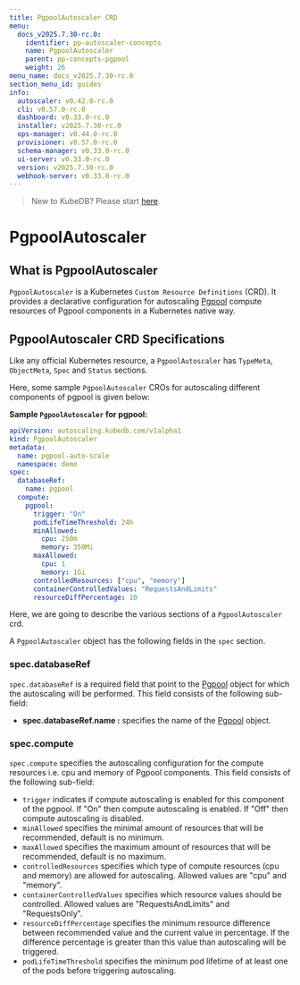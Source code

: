 ```yaml
---
title: PgpoolAutoscaler CRD
menu:
  docs_v2025.7.30-rc.0:
    identifier: pp-autoscaler-concepts
    name: PgpoolAutoscaler
    parent: pp-concepts-pgpool
    weight: 26
menu_name: docs_v2025.7.30-rc.0
section_menu_id: guides
info:
  autoscaler: v0.42.0-rc.0
  cli: v0.57.0-rc.0
  dashboard: v0.33.0-rc.0
  installer: v2025.7.30-rc.0
  ops-manager: v0.44.0-rc.0
  provisioner: v0.57.0-rc.0
  schema-manager: v0.33.0-rc.0
  ui-server: v0.33.0-rc.0
  version: v2025.7.30-rc.0
  webhook-server: v0.33.0-rc.0
---
```


> New to KubeDB? Please start [here](/docs/v2025.7.30-rc.0/README).

# PgpoolAutoscaler

## What is PgpoolAutoscaler

`PgpoolAutoscaler` is a Kubernetes `Custom Resource Definitions` (CRD). It provides a declarative configuration for autoscaling [Pgpool](https://pgpool.net/mediawiki/index.php/Main_Page) compute resources of Pgpool components in a Kubernetes native way.

## PgpoolAutoscaler CRD Specifications

Like any official Kubernetes resource, a `PgpoolAutoscaler` has `TypeMeta`, `ObjectMeta`, `Spec` and `Status` sections.

Here, some sample `PgpoolAutoscaler` CROs for autoscaling different components of pgpool is given below:

**Sample `PgpoolAutoscaler` for pgpool:**

```yaml
apiVersion: autoscaling.kubedb.com/v1alpha1
kind: PgpoolAutoscaler
metadata:
  name: pgpool-auto-scale
  namespace: demo
spec:
  databaseRef:
    name: pgpool
  compute:
    pgpool:
      trigger: "On"
      podLifeTimeThreshold: 24h
      minAllowed:
        cpu: 250m
        memory: 350Mi
      maxAllowed:
        cpu: 1
        memory: 1Gi
      controlledResources: ["cpu", "memory"]
      containerControlledValues: "RequestsAndLimits"
      resourceDiffPercentage: 10
```

Here, we are going to describe the various sections of a `PgpoolAutoscaler` crd.

A `PgpoolAutoscaler` object has the following fields in the `spec` section.

### spec.databaseRef

`spec.databaseRef` is a required field that point to the [Pgpool](/docs/v2025.7.30-rc.0/guides/pgpool/concepts/pgpool) object for which the autoscaling will be performed. This field consists of the following sub-field:

- **spec.databaseRef.name :** specifies the name of the [Pgpool](/docs/v2025.7.30-rc.0/guides/pgpool/concepts/pgpool) object.

### spec.compute

`spec.compute` specifies the autoscaling configuration for the compute resources i.e. cpu and memory of Pgpool components. This field consists of the following sub-field:

- `trigger` indicates if compute autoscaling is enabled for this component of the pgpool. If "On" then compute autoscaling is enabled. If "Off" then compute autoscaling is disabled.
- `minAllowed` specifies the minimal amount of resources that will be recommended, default is no minimum.
- `maxAllowed` specifies the maximum amount of resources that will be recommended, default is no maximum.
- `controlledResources` specifies which type of compute resources (cpu and memory) are allowed for autoscaling. Allowed values are "cpu" and "memory".
- `containerControlledValues` specifies which resource values should be controlled. Allowed values are "RequestsAndLimits" and "RequestsOnly".
- `resourceDiffPercentage` specifies the minimum resource difference between recommended value and the current value in percentage. If the difference percentage is greater than this value than autoscaling will be triggered.
- `podLifeTimeThreshold` specifies the minimum pod lifetime of at least one of the pods before triggering autoscaling.